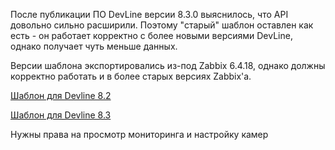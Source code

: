 После публикации ПО DevLine версии 8.3.0 выяснилось, что API довольно сильно расширили. Поэтому "старый" шаблон оставлен как есть - он работает корректно с более новыми версиями DevLine, однако получает чуть меньше данных.

Версии шаблона экспортировались из-под Zabbix 6.4.18, однако должны корректно работать и в более старых версиях Zabbix'а.

[Шаблон для Devline 8.2](https://github.com/Python-Kaa/Zabbix-DevLine8-Template/tree/main/Devline%208.2)

[Шаблон для Devline 8.3](https://github.com/Python-Kaa/Zabbix-DevLine8-Template/tree/main/Devline%208.3%20and%20above)

Нужны права на просмотр мониторинга и настройку камер
